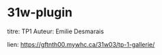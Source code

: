 # 31w-plugin
titre: TP1
Auteur: Emilie Desmarais

lien: https://gftnth00.mywhc.ca/31w03/tp-1-gallerie/